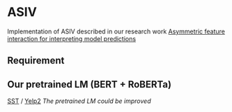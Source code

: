 # ASIV
Implementation of ASIV described in our research work [Asymmetric feature interaction for interpreting model predictions](https://arxiv.org/abs/2305.07224)


## Requirement




## Our pretrained LM (BERT + RoBERTa)
[SST](https://drive.google.com/drive/folders/1HDIUoIqkxACfSPcKHvlgz_m1IiucZMyX?usp=share_link) / [Yelp2](https://drive.google.com/drive/folders/1nZ9WOX6m7EsZGTZFeFZmc67N0pofUE20?usp=share_link)
_The pretrained LM could be improved_
